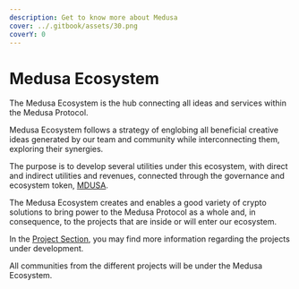 ```yaml
---
description: Get to know more about Medusa
cover: ../.gitbook/assets/30.png
coverY: 0
---
```


# Medusa Ecosystem

The Medusa Ecosystem is the hub connecting all ideas and services within the Medusa Protocol.

Medusa Ecosystem follows a strategy of englobing all beneficial creative ideas generated by our team and community while interconnecting them, exploring their synergies.&#x20;

The purpose is to develop several utilities under this ecosystem, with direct and indirect utilities and revenues, connected through the governance and ecosystem token, [MDUSA](../mdusa-token/presenting-mdusa.md).

The Medusa Ecosystem creates and enables a good variety of crypto solutions to bring power to the Medusa Protocol as a whole and, in consequence, to the projects that are inside or will enter our ecosystem.

In the [Project Section](../projects/staking-as-a-service.md), you may find more information regarding the projects under development.&#x20;

All communities from the different projects will be under the Medusa Ecosystem.
